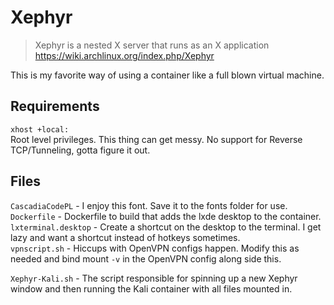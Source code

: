 # Xephyr  
> Xephyr is a nested X server that runs as an X application  
> https://wiki.archlinux.org/index.php/Xephyr  

This is my favorite way of using a container like a full blown virtual machine.  

## Requirements  
`xhost +local:`  
Root level privileges.  This thing can get messy.  No support for Reverse TCP/Tunneling, gotta figure it out.  

## Files  
`CascadiaCodePL` - I enjoy this font.  Save it to the fonts folder for use.  
`Dockerfile` - Dockerfile to build that adds the lxde desktop to the container.  
`lxterminal.desktop` - Create a shortcut on the desktop to the terminal.  I get lazy and want a shortcut instead of hotkeys sometimes.  
`vpnscript.sh` - Hiccups with OpenVPN configs happen.  Modify this as needed and bind mount `-v` in the OpenVPN config along side this.  

`Xephyr-Kali.sh` - The script responsible for spinning up a new Xephyr window and then running the Kali container with all files mounted in.  
